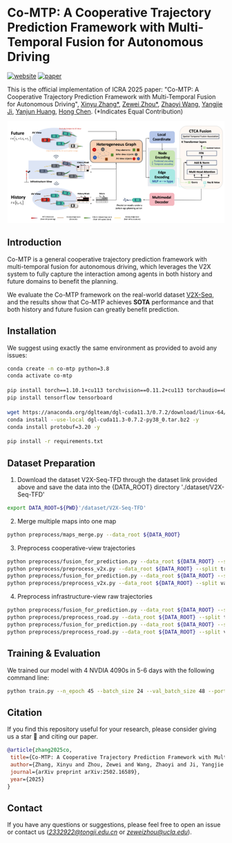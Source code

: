 # Co-MTP: A Cooperative Trajectory Prediction Framework with Multi-Temporal Fusion for Autonomous Driving

[![website](https://img.shields.io/badge/Website-Explore%20Now-blueviolet?style=flat&logo=google-chrome)](https://xiaomiaozhang.github.io/Co-MTP/)
[![paper](https://img.shields.io/badge/arXiv-Paper-<COLOR>.svg)](https://arxiv.org/abs/2502.16589)

This is the official implementation of ICRA 2025 paper: "Co-MTP: A Cooperative Trajectory Prediction Framework with Multi-Temporal Fusion for Autonomous Driving", [Xinyu Zhang*](), [Zewei Zhou*](https://zewei-zhou.github.io/), [Zhaoyi Wang](https://wi11ione.github.io/), [Yangjie Ji](), [Yanjun Huang](https://www.linkedin.com/in/yanjun-huang-46099b82/), [Hong Chen](https://scholar.google.com/citations?hl=zh-CN&user=n_eA148AAAAJ). (*Indicates Equal Contribution)

![The overall architecture of Co-MTP.](static/images/overview.jpg)

## Introduction
Co-MTP is a general cooperative trajectory prediction framework with multi-temporal fusion for autonomous driving, which leverages the V2X system to fully capture the interaction among agents in both history and future domains to benefit the planning.

We evaluate the Co-MTP framework on the real-world dataset [V2X-Seq](https://github.com/AIR-THU/DAIR-V2X-Seq), and the results show that Co-MTP achieves **SOTA** performance and that both history and future fusion can greatly benefit prediction.

## Installation
We suggest using exactly the same environment as provided to avoid any issues:

```bash
conda create -n co-mtp python=3.8
conda activate co-mtp

pip install torch==1.10.1+cu113 torchvision==0.11.2+cu113 torchaudio==0.10.1 -f https://download.pytorch.org/whl/cu113/torch_stable.html
pip install tensorflow tensorboard

wget https://anaconda.org/dglteam/dgl-cuda11.3/0.7.2/download/linux-64/dgl-cuda11.3-0.7.2-py38_0.tar.bz2
conda install --use-local dgl-cuda11.3-0.7.2-py38_0.tar.bz2 -y
conda install protobuf=3.20 -y

pip install -r requirements.txt
```

## Dataset Preparation
1. Download the dataset V2X-Seq-TFD through the dataset link provided above and save the data into the {DATA_ROOT} directory './dataset/V2X-Seq-TFD'
```bash
export DATA_ROOT=${PWD}'/dataset/V2X-Seq-TFD'
```

2. Merge multiple maps into one map
```bash
python preprocess/maps_merge.py --data_root ${DATA_ROOT}
```

3. Preprocess cooperative-view trajectories
```bash
python preprocess/fusion_for_prediction.py --data_root ${DATA_ROOT} --split train
python preprocess/preprocess_v2x.py --data_root ${DATA_ROOT} --split train
python preprocess/fusion_for_prediction.py --data_root ${DATA_ROOT} --split val
python preprocess/preprocess_v2x.py --data_root ${DATA_ROOT} --split val
```
4. Preprocess infrastructure-view raw trajectories
```bash
python preprocess/fusion_for_prediction.py --data_root ${DATA_ROOT} --split train
python preprocess/preprocess_road.py --data_root ${DATA_ROOT} --split train
python preprocess/fusion_for_prediction.py --data_root ${DATA_ROOT} --split val
python preprocess/preprocess_road.py --data_root ${DATA_ROOT} --split val
```

## Training & Evaluation
We trained our model with 4 NVDIA 4090s in 5-6 days with the following command line:
```bash
python train.py --n_epoch 45 --batch_size 24 --val_batch_size 48 --port 49196 --gpu_number 4 --gpu 0,1,2,3 --use_planning True --v2x_prediction True --use_road_obs True --use_other_fut True --road_prediction False --name co-mtp 
```

## Citation
If you find this repository useful for your research, please consider giving us a star 🌟 and citing our paper.
 ```bibtex
@article{zhang2025co,
  title={Co-MTP: A Cooperative Trajectory Prediction Framework with Multi-Temporal Fusion for Autonomous Driving},
  author={Zhang, Xinyu and Zhou, Zewei and Wang, Zhaoyi and Ji, Yangjie and Huang, Yanjun and Chen, Hong},
  journal={arXiv preprint arXiv:2502.16589},
  year={2025}
}
```

## Contact
If you have any questions or suggestions, please feel free to open an issue or contact us (*2332922@tongji.edu.cn* or *zeweizhou@ucla.edu*).






